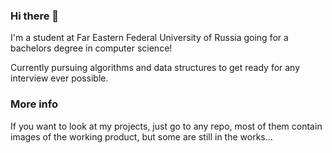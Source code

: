 ### Hi there 👋

I'm a student at Far Eastern Federal University of Russia going for a bachelors degree in computer science!

Currently pursuing algorithms and data structures to get ready for any interview ever possible.

### More info
If you want to look at my projects, just go to any repo, most of them contain images of the working product, but some are still in the works...

<!--
**RomanEsin/RomanEsin** is a ✨ _special_ ✨ repository because its `README.md` (this file) appears on your GitHub profile.

Here are some ideas to get you started:

- 🔭 I’m currently working on ...
- 🌱 I’m currently learning ...
- 👯 I’m looking to collaborate on ...
- 🤔 I’m looking for help with ...
- 💬 Ask me about ...
- 📫 How to reach me: ...
- 😄 Pronouns: ...
- ⚡ Fun fact: ...
-->
